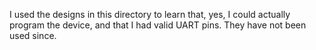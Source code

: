 I used the designs in this directory to learn that, yes, I could actually
program the device, and that I had valid UART pins.  They have not been used
since.
